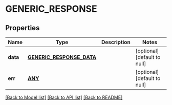 # GENERIC_RESPONSE

## Properties
Name | Type | Description | Notes
------------ | ------------- | ------------- | -------------
**data** | [**GENERIC_RESPONSE_DATA**](GENERIC_RESPONSE_Data.md) |  | [optional] [default to null]
**err** | [**ANY**](.md) |  | [optional] [default to null]

[[Back to Model list]](../README.md#documentation-for-models) [[Back to API list]](../README.md#documentation-for-api-endpoints) [[Back to README]](../README.md)


